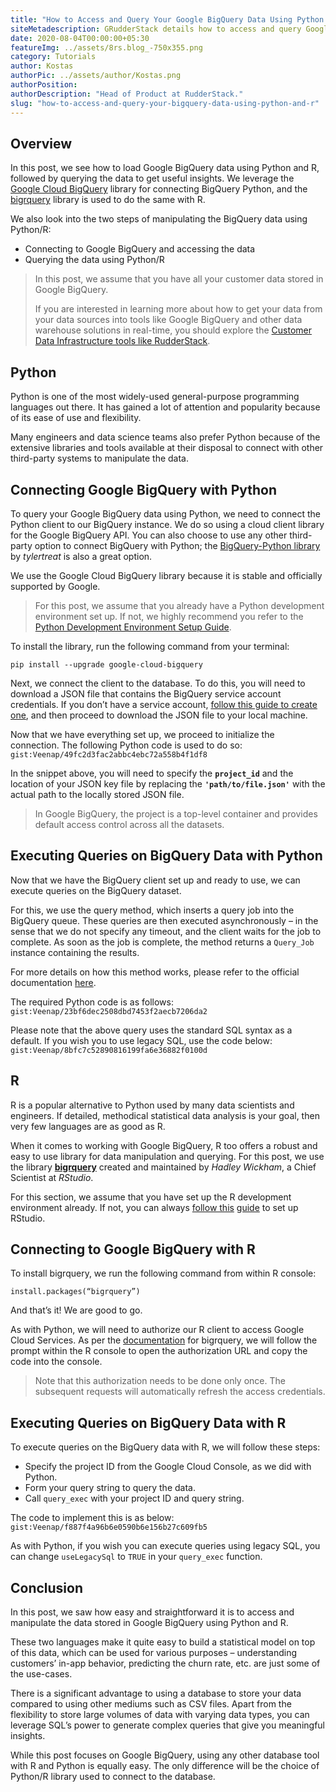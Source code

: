 ```yaml
---
title: "How to Access and Query Your Google BigQuery Data Using Python and R"
siteMetadescription: GRudderStack details how to access and query Google BigQuery Data using Python and R for that they do sure to connect the Python client to BigQuery instance.
date: 2020-08-04T00:00:00+05:30
featureImg: ../assets/8rs.blog_-750x355.png
category: Tutorials
author: Kostas
authorPic: ../assets/author/Kostas.png
authorPosition: 
authorDescription: "Head of Product at RudderStack."
slug: "how-to-access-and-query-your-bigquery-data-using-python-and-r"
---
```

Overview
--------

In this post, we see how to load Google BigQuery data using Python and R, followed by querying the data to get useful insights. We leverage the [Google Cloud BigQuery](https://rudderstack.com/integration/gcp-storage/) library for connecting BigQuery Python, and the [bigrquery](https://github.com/r-dbi/bigrquery) library is used to do the same with R. 

We also look into the two steps of manipulating the BigQuery data using Python/R:

*   Connecting to Google BigQuery and accessing the data
*   Querying the data using Python/R

> In this post, we assume that you have all your customer data stored in Google BigQuery.
> 
> If you are interested in learning more about how to get your data from your data sources into tools like Google BigQuery and other data warehouse solutions in real-time, you should explore the [Customer Data Infrastructure tools like RudderStack](https://rudderstack.com).

**Python**
----------

Python is one of the most widely-used general-purpose programming languages out there. It has gained a lot of attention and popularity because of its ease of use and flexibility. 

Many engineers and data science teams also prefer Python because of the extensive libraries and tools available at their disposal to connect with other third-party systems to manipulate the data.

**Connecting Google BigQuery with Python**
------------------------------------------

To query your Google BigQuery data using Python, we need to connect the Python client to our BigQuery instance. We do so using a cloud client library for the Google BigQuery API. You can also choose to use any other third-party option to connect BigQuery with Python; the [BigQuery-Python library](https://github.com/tylertreat/BigQuery-Python) by _tylertreat_ is also a great option. 

We use the Google Cloud BigQuery library because it is stable and officially supported by Google.

> For this post, we assume that you already have a Python development environment set up. If not, we highly recommend you refer to the [Python Development Environment Setup Guide](https://cloud.google.com/python/setup).

To install the library, run the following command from your terminal:

`pip install --upgrade google-cloud-bigquery`

Next, we connect the client to the database. To do this, you will need to download a JSON file that contains the BigQuery service account credentials. If you don’t have a service account, [follow this guide to create one](https://cloud.google.com/iam/docs/creating-managing-service-accounts), and then proceed to download the JSON file to your local machine. 

Now that we have everything set up, we proceed to initialize the connection. The following Python code is used to do so:
`gist:Veenap/49fc2d3fac2abbc4ebc72a558b4f1df8`

In the snippet above, you will need to specify the **`project_id`** and the location of your JSON key file by replacing the **`'path/to/file.json'`** with the actual path to the locally stored JSON file.

> In Google BigQuery, the project is a top-level container and provides default access control across all the datasets.

**Executing Queries on BigQuery Data with Python**
--------------------------------------------------

Now that we have the BigQuery client set up and ready to use, we can execute queries on the BigQuery dataset. 

For this, we use the query method, which inserts a query job into the BigQuery queue. These queries are then executed asynchronously – in the sense that we do not specify any timeout, and the client waits for the job to complete. As soon as the job is complete, the method returns a `Query_Job` instance containing the results.

For more details on how this method works, please refer to the official documentation [here](https://googlecloudplatform.github.io/google-cloud-python/latest/bigquery/reference.html#google.cloud.bigquery.job.QueryJob).

The required Python code is as follows:
`gist:Veenap/23bf6dec2508dbd7453f2aecb7206da2`

Please note that the above query uses the standard SQL syntax as a default. If you wish you to use legacy SQL, use the code below:
`gist:Veenap/8bfc7c52890816199fa6e36882f0100d`

**R**
-----

R is a popular alternative to Python used by many data scientists and engineers. If detailed, methodical statistical data analysis is your goal, then very few languages are as good as R.

When it comes to working with Google BigQuery, R too offers a robust and easy to use library for data manipulation and querying. For this post, we use the library [**bigrquery**](https://github.com/r-dbi/bigrquery) created and maintained by _Hadley Wickham_, a Chief Scientist at _RStudio_.

For this section, we assume that you have set up the R development environment already. If not, you can always [follow this](https://rstudio-education.github.io/hopr/starting.html) [guide](https://rstudio-education.github.io/hopr/starting.html) to set up RStudio.

**Connecting to Google BigQuery with R**
----------------------------------------

To install bigrquery, we run the following command from within R console:

`install.packages(“bigrquery”)`

And that’s it! We are good to go.

As with Python, we will need to authorize our R client to access Google Cloud Services. As per the [documentation](https://github.com/r-dbi/bigrquery#authentication-and-authorization) for bigrquery, we will follow the prompt within the R console to open the authorization URL and copy the code into the console. 

> Note that this authorization needs to be done only once. The subsequent requests will automatically refresh the access credentials.

**Executing Queries on BigQuery Data with R**
---------------------------------------------

To execute queries on the BigQuery data with R, we will follow these steps:

*   Specify the project ID from the Google Cloud Console, as we did with Python.
*   Form your query string to query the data.
*   Call `query_exec` with your project ID and query string.

The code to implement this is as below:
`gist:Veenap/f887f4a96b6e0590b6e156b27c609fb5`

As with Python, if you wish you can execute queries using legacy SQL, you can change `useLegacySql` to `TRUE` in your `query_exec` function.

**Conclusion**
--------------

In this post, we saw how easy and straightforward it is to access and manipulate the data stored in Google BigQuery using Python and R.

These two languages make it quite easy to build a statistical model on top of this data, which can be used for various purposes – understanding customers’ in-app behavior, predicting the churn rate, etc. are just some of the use-cases.

There is a significant advantage to using a database to store your data compared to using other mediums such as CSV files. Apart from the flexibility to store large volumes of data with varying data types, you can leverage SQL’s power to generate complex queries that give you meaningful insights.

While this post focuses on Google BigQuery, using any other database tool with R and Python is equally easy. The only difference will be the choice of Python/R library used to connect to the database.